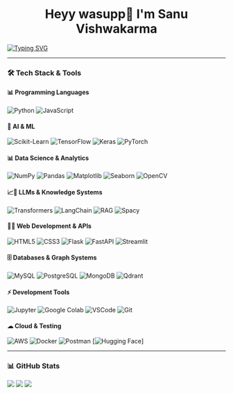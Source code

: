 
  <h1 align="center">Heyy wasupp👋 I'm Sanu Vishwakarma <width="30px"></h1>

[![Typing SVG](https://readme-typing-svg.herokuapp.com?font=Robot-Bold&size=30&color=330033&center=true&vCenter=true&width=900&height=110&lines=Data+Enthusiastic;ML+Enthusiastic;AI+Entusiastic;Data+Scientist+from+India)](https://git.io/typing-svg)

---

### 🛠️ **Tech Stack & Tools**
#### 📊 **Programming Languages**
![Python](https://img.shields.io/badge/Python-3776AB?style=for-the-badge&logo=python&logoColor=white)
![JavaScript](https://img.shields.io/badge/JavaScript-F2C811?style=for-the-badge&logo=javascript&logoColor=white)

#### 🤖 **AI & ML**
![Scikit-Learn](https://img.shields.io/badge/Scikit%20Learn-F7931E?style=for-the-badge&logo=scikitlearn&logoColor=white)
![TensorFlow](https://img.shields.io/badge/TensorFlow-FF6F00?style=for-the-badge&logo=tensorflow&logoColor=white)
![Keras](https://img.shields.io/badge/Keras-3776AB?style=for-the-badge&logo=keras&logoColor=white)
![PyTorch](https://img.shields.io/badge/PyTorch-EE4C2C?style=for-the-badge&logo=pytorch&logoColor=white)

#### 📊 **Data Science & Analytics**
![NumPy](https://img.shields.io/badge/NumPy-3776AB?style=for-the-badge&logo=numpy&logoColor=white)
![Pandas](https://img.shields.io/badge/Pandas-3776AB?style=for-the-badge&logo=pandas&logoColor=white)
![Matplotlib](https://img.shields.io/badge/Matplotlib-4479A1?style=for-the-badge&logo=matplotlib&logoColor=white)
![Seaborn](https://img.shields.io/badge/Seaborn-4479A1?style=for-the-badge&logo=seaborn&logoColor=white)
![OpenCV](https://img.shields.io/badge/OpenCV-4479A1?style=for-the-badge&logo=opencv&logoColor=white)

#### 📈🤖 **LLMs & Knowledge Systems**
![Transformers](https://img.shields.io/badge/Transformers-E25A1C?style=for-the-badge&logo=transformers&logoColor=white)
![LangChain](https://img.shields.io/badge/LangChain-66CCFF?style=for-the-badge&logo=langchain&logoColor=white)
![RAG](https://img.shields.io/badge/RAG-E25A1C?style=for-the-badge&logo=rag&logoColor=white)
![Spacy](https://img.shields.io/badge/Spacy-66CCFF?style=for-the-badge&logo=spacy&logoColor=white)

#### 🎨🌐 **Web Development & APIs**
![HTML5](https://img.shields.io/badge/HTML5-4479A1?style=for-the-badge&logo=html5&logoColor=white)
![CSS3](https://img.shields.io/badge/CSS3-3776AB?style=for-the-badge&logo=css3&logoColor=white)
![Flask](https://img.shields.io/badge/Flask-F2C811?style=for-the-badge&logo=flask&logoColor=white)
![FastAPI](https://img.shields.io/badge/FastAPI-E97627?style=for-the-badge&logo=fastapi&logoColor=white)
![Streamlit](https://img.shields.io/badge/Streamlit-11557C?style=for-the-badge&logo=streamlit&logoColor=white)

#### 🗄 **Databases & Graph Systems**
![MySQL](https://img.shields.io/badge/MySQL-4479A1?style=for-the-badge&logo=mysql&logoColor=white)
![PostgreSQL](https://img.shields.io/badge/PostgreSQL-3776AB?style=for-the-badge&logo=postgresql&logoColor=white)
![MongoDB](https://img.shields.io/badge/MongoDB-F2C811?style=for-the-badge&logo=mongodb&logoColor=white)
![Qdrant](https://img.shields.io/badge/Qdrant-E97627?style=for-the-badge&logo=qdrant&logoColor=white)

#### ⚡ **Development Tools**
![Jupyter](https://img.shields.io/badge/Jupyter-4479A1?style=for-the-badge&logo=jupyter&logoColor=white)
![Google Colab](https://img.shields.io/badge/Google%20Colab-3776AB?style=for-the-badge&logo=googlecolab&logoColor=white)
![VSCode](https://img.shields.io/badge/VSCode-F2C811?style=for-the-badge&logo=vscode&logoColor=white)
![Git](https://img.shields.io/badge/Git-E97627?style=for-the-badge&logo=git&logoColor=white)

#### ☁ **Cloud & Testing**
![AWS](https://img.shields.io/badge/AWS-232F3E?style=for-the-badge&logo=amazonaws&logoColor=white)
![Docker](https://img.shields.io/badge/Docker-3776AB?style=for-the-badge&logo=docker&logoColor=white)
![Postman](https://img.shields.io/badge/Postman-F2C811?style=for-the-badge&logo=postman&logoColor=white)
[![Hugging Face](https://img.shields.io/badge/Hugging%20Face-FFD21E?logo=huggingface&logoColor=white)]

---


### 📊 **GitHub Stats**
![](https://github-readme-stats.vercel.app/api/top-langs/?username=SanuVishwakarma&theme=dark&hide_border=false&include_all_commits=true&count_private=true&layout=compact)
![](https://github-readme-stats.vercel.app/api?username=SanuVishwakarma&theme=dark&hide_border=false&include_all_commits=true&count_private=true)
![](https://github-readme-streak-stats.herokuapp.com/?user=SanuVishwakarma&theme=dark&hide_border=false)
